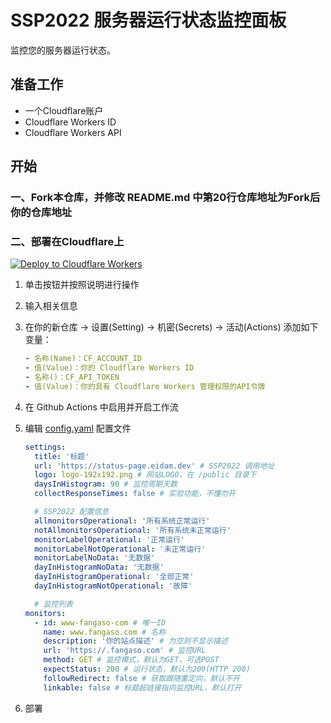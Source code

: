 # SSP2022 服务器运行状态监控面板

监控您的服务器运行状态。

## 准备工作

- 一个Cloudflare账户
- Cloudflare Workers ID
- Cloudflare Workers API

## 开始

### 一、Fork本仓库，并修改 README.md 中第20行仓库地址为Fork后你的仓库地址


### 二、部署在Cloudflare上

[![Deploy to Cloudflare Workers](https://camo.githubusercontent.com/1f3d0b4d44a2c3f12c78bd02bae907169430e04d728006db9f97a4befa64c886/68747470733a2f2f6465706c6f792e776f726b6572732e636c6f7564666c6172652e636f6d2f627574746f6e3f706169643d74727565)](https://deploy.workers.cloudflare.com/?url=[https://github.com/easysys2022/SSP2022](https://github.com/easysys2022/SSP2022))

1. 单击按钮并按照说明进行操作
2. 输入相关信息
3. 在你的新仓库 -> 设置(Setting) -> 机密(Secrets) -> 活动(Actions) 添加如下变量：

   ```yaml
   - 名称(Name)：CF_ACCOUNT_ID
   - 值(Value)：你的 Cloudflare Workers ID
   - 名称()：CF_API_TOKEN
   - 值(Value)：你的具有 Cloudflare Workers 管理权限的API令牌
   ```

4. 在 Github Actions 中启用并开启工作流
5. 编辑 [config.yaml](./config.yaml) 配置文件

   ```yaml
   settings:
     title: '标题'
     url: 'https://status-page.eidam.dev' # SSP2022 调用地址
     logo: logo-192x192.png # 网站LOGO，在 /public 目录下
     daysInHistogram: 90 # 监控周期天数
     collectResponseTimes: false # 实验功能，不懂勿开

     # SSP2022 配置信息
     allmonitorsOperational: '所有系统正常运行'
     notAllmonitorsOperational: '所有系统未正常运行'
     monitorLabelOperational: '正常运行'
     monitorLabelNotOperational: '未正常运行'
     monitorLabelNoData: '无数据'
     dayInHistogramNoData: '无数据'
     dayInHistogramOperational: '全部正常'
     dayInHistogramNotOperational: '故障'

     # 监控列表
   monitors:
     - id: www-fangaso-com # 唯一ID
       name: www.fangaso.com # 名称
       description: '你的站点描述' # 为空则不显示描述
       url: 'https://.fangaso.com' # 监控URL
       method: GET # 监控模式，默认为GET，可选POST
       expectStatus: 200 # 运行状态，默认为200(HTTP 200)
       followRedirect: false # 获取跟随重定向，默认不开
       linkable: false # 标题超链接指向监控URL，默认打开
   ```

6. 部署

